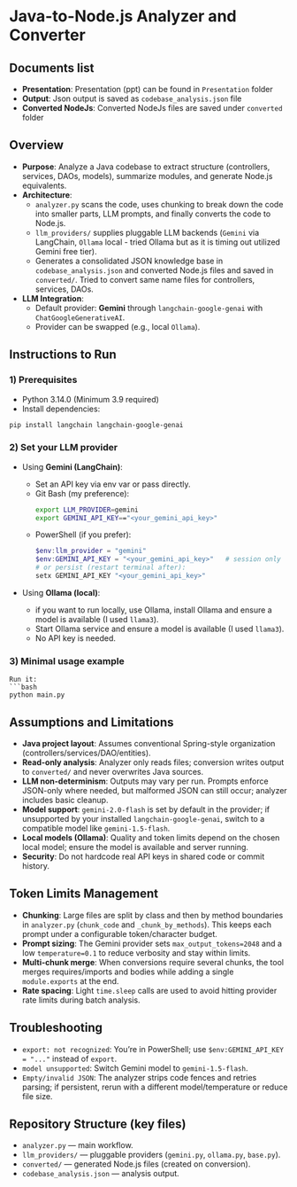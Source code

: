 # Java-to-Node.js Analyzer and Converter

## Documents list
- **Presentation**: Presentation (ppt) can be found in `Presentation` folder
- **Output**: Json output is saved  as `codebase_analysis.json` file
- **Converted NodeJs**: Converted NodeJs files are saved under `converted` folder

## Overview
- **Purpose**: Analyze a Java codebase to extract structure (controllers, services, DAOs, models), summarize modules, and generate Node.js equivalents.
- **Architecture**:
  - `analyzer.py` scans the code, uses chunking to break down the code into smaller parts, LLM prompts, and finally converts the code to Node.js.
  - `llm_providers/` supplies pluggable LLM backends (`Gemini` via LangChain, `Ollama` local - tried Ollama but as it is timing out utilized Gemini free tier).
  - Generates a consolidated JSON knowledge base in `codebase_analysis.json` and converted Node.js files and saved in `converted/`. Tried to convert same name files for controllers, services, DAOs.
- **LLM Integration**:
  - Default provider: **Gemini** through `langchain-google-genai` with `ChatGoogleGenerativeAI`.
  - Provider can be swapped (e.g., local `Ollama`).

## Instructions to Run

### 1) Prerequisites
- Python 3.14.0 (Minimum 3.9 required)
- Install dependencies:
```bash
pip install langchain langchain-google-genai
```
### 2) Set your LLM provider

- Using **Gemini (LangChain)**:
  - Set an API key via env var or pass directly.
  - Git Bash (my preference):
    ```bash
    export LLM_PROVIDER=gemini
    export GEMINI_API_KEY=="<your_gemini_api_key>"
    ```
  - PowerShell (if you prefer):
    ```powershell
    $env:llm_provider = "gemini"
    $env:GEMINI_API_KEY = "<your_gemini_api_key>"   # session only
    # or persist (restart terminal after):
    setx GEMINI_API_KEY "<your_gemini_api_key>"
    ```

- Using **Ollama (local)**:
  - if you want to run locally, use Ollama, install Ollama and ensure a model is available (I used `llama3`).
  - Start Ollama service and ensure a model is available (I used `llama3`).
  - No API key is needed.

### 3) Minimal usage example
```
Run it:
```bash
python main.py
```

## Assumptions and Limitations
- **Java project layout**: Assumes conventional Spring-style organization (controllers/services/DAO/entities).
- **Read-only analysis**: Analyzer only reads files; conversion writes output to `converted/` and never overwrites Java sources.
- **LLM non-determinism**: Outputs may vary per run. Prompts enforce JSON-only where needed, but malformed JSON can still occur; analyzer includes basic cleanup.
- **Model support**: `gemini-2.0-flash` is set by default in the provider; if unsupported by your installed `langchain-google-genai`, switch to a compatible model like `gemini-1.5-flash`.
- **Local models (Ollama)**: Quality and token limits depend on the chosen local model; ensure the model is available and server running.
- **Security**: Do not hardcode real API keys in shared code or commit history.

## Token Limits Management
- **Chunking**: Large files are split by class and then by method boundaries in `analyzer.py` (`chunk_code` and `_chunk_by_methods`). This keeps each prompt under a configurable token/character budget.
- **Prompt sizing**: The Gemini provider sets `max_output_tokens=2048` and a low `temperature=0.1` to reduce verbosity and stay within limits.
- **Multi-chunk merge**: When conversions require several chunks, the tool merges requires/imports and bodies while adding a single `module.exports` at the end.
- **Rate spacing**: Light `time.sleep` calls are used to avoid hitting provider rate limits during batch analysis.

## Troubleshooting
- `export: not recognized`: You’re in PowerShell; use `$env:GEMINI_API_KEY = "..."` instead of `export`.
- `model unsupported`: Switch Gemini model to `gemini-1.5-flash`.
- `Empty/invalid JSON`: The analyzer strips code fences and retries parsing; if persistent, rerun with a different model/temperature or reduce file size.

## Repository Structure (key files)
- `analyzer.py` — main workflow.
- `llm_providers/` — pluggable providers (`gemini.py`, `ollama.py`, `base.py`).
- `converted/` — generated Node.js files (created on conversion).
- `codebase_analysis.json` — analysis output.
